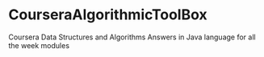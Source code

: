 # CourseraAlgorithmicToolBox
Coursera Data Structures and Algorithms Answers in Java language for all the week modules

